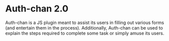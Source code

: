 # Auth-chan 2.0
Auth-chan is a JS plugin meant to assist its users in filling out various forms (and entertain them in the process). Additionally, Auth-chan can be used to explain the steps required to complete some task or simply amuse its users.
